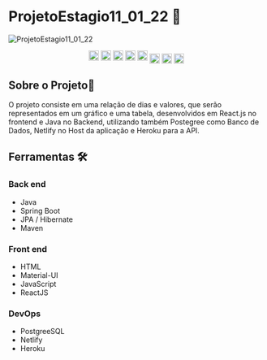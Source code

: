 # ProjetoEstagio11_01_22 📑

![ProjetoEstagio11_01_22 ](https://github.com/root-who/ProjetoEstagio11_01_22/blob/main/ScreenshoDoProjeto.png)

<p align="center">
<img height="20" alt="JAVA" src="https://img.shields.io/badge/-Java-007396?style=flat-square&logo=java"/>
<img height="20" alt="SPRINGBOOT" src="https://img.shields.io/badge/-Spring-6DB33F?style=flat-square&logo=spring&logoColor=white"/>
<img height="20" alt="JavaScript" src="https://img.shields.io/badge/JavaScript%20-%23F7DF1E.svg?logo=javascript&logoColor=black"/>
<img height="20" alt="REACT" src="https://img.shields.io/badge/-React%20-%2320232a.svg?&style=flat-square&logo=react&logoColor=%2361DAFB"/>
<img height="20" alt="Material-UI" src="https://img.shields.io/badge/Material--UI-0081CB?style=flat-square&logo=material-ui&logoColor=white"/>
<img height="20" align="center" alt="POSTGRES" src="https://img.shields.io/badge/-Postgresql-336791.svg?&style=flat-square&logo=postgresql&logoColor=white"/>
<img height="20" align="center" alt="NETLIFY" src="https://img.shields.io/badge/Netlify-00C7B7?style=for-the-badge&logo=netlify&logoColor=white"/>
<img height=20" align="center" alt="HEROKU" src="https://img.shields.io/badge/Heroku-430098?style=for-the-badge&logo=heroku&logoColor=white"/>
</p>

## Sobre o Projeto📖

O projeto consiste em uma relação de dias e valores, que serão representados em um gráfico e uma tabela, desenvolvidos em React.js no frontend e Java no Backend, utilizando também Postegree como Banco de Dados, Netlify no Host da aplicação e Heroku para a API.


## Ferramentas 🛠

### Back end

- Java
- Spring Boot
- JPA / Hibernate
- Maven

### Front end

 - HTML 
 - Material-UI
 - JavaScript
 - ReactJS

### DevOps

 - PostgreeSQL
 - Netlify
 - Heroku